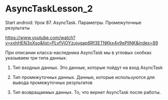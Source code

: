 # AsyncTaskLesson_2

Start аndroid: Урок 87. AsyncTask. Параметры. Промежуточные результаты

https://www.youtube.com/watch?v=xxhHEN3oXso&list=PLyfVjOYzujugap6Rf3ETNKkx4v9ePllNK&index=89

При описании класса-наследника AsyncTask мы в угловых скобках указываем три типа данных:

1) Тип входных данных. Это данные, которые пойдут на вход AsyncTask

2) Тип промежуточных данных. Данные, которые используются для вывода промежуточных результатов

3) Тип возвращаемых данных. То, что вернет AsyncTask после работы.
